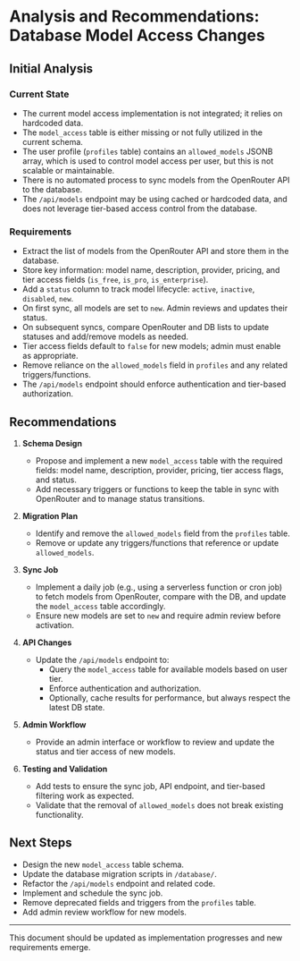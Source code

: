 # Analysis and Recommendations: Database Model Access Changes

## Initial Analysis

### Current State

- The current model access implementation is not integrated; it relies on hardcoded data.
- The `model_access` table is either missing or not fully utilized in the current schema.
- The user profile (`profiles` table) contains an `allowed_models` JSONB array, which is used to control model access per user, but this is not scalable or maintainable.
- There is no automated process to sync models from the OpenRouter API to the database.
- The `/api/models` endpoint may be using cached or hardcoded data, and does not leverage tier-based access control from the database.

### Requirements

- Extract the list of models from the OpenRouter API and store them in the database.
- Store key information: model name, description, provider, pricing, and tier access fields (`is_free`, `is_pro`, `is_enterprise`).
- Add a `status` column to track model lifecycle: `active`, `inactive`, `disabled`, `new`.
- On first sync, all models are set to `new`. Admin reviews and updates their status.
- On subsequent syncs, compare OpenRouter and DB lists to update statuses and add/remove models as needed.
- Tier access fields default to `false` for new models; admin must enable as appropriate.
- Remove reliance on the `allowed_models` field in `profiles` and any related triggers/functions.
- The `/api/models` endpoint should enforce authentication and tier-based authorization.

## Recommendations

1. **Schema Design**

   - Propose and implement a new `model_access` table with the required fields: model name, description, provider, pricing, tier access flags, and status.
   - Add necessary triggers or functions to keep the table in sync with OpenRouter and to manage status transitions.

2. **Migration Plan**

   - Identify and remove the `allowed_models` field from the `profiles` table.
   - Remove or update any triggers/functions that reference or update `allowed_models`.

3. **Sync Job**

   - Implement a daily job (e.g., using a serverless function or cron job) to fetch models from OpenRouter, compare with the DB, and update the `model_access` table accordingly.
   - Ensure new models are set to `new` and require admin review before activation.

4. **API Changes**

   - Update the `/api/models` endpoint to:
     - Query the `model_access` table for available models based on user tier.
     - Enforce authentication and authorization.
     - Optionally, cache results for performance, but always respect the latest DB state.

5. **Admin Workflow**

   - Provide an admin interface or workflow to review and update the status and tier access of new models.

6. **Testing and Validation**
   - Add tests to ensure the sync job, API endpoint, and tier-based filtering work as expected.
   - Validate that the removal of `allowed_models` does not break existing functionality.

## Next Steps

- Design the new `model_access` table schema.
- Update the database migration scripts in `/database/`.
- Refactor the `/api/models` endpoint and related code.
- Implement and schedule the sync job.
- Remove deprecated fields and triggers from the `profiles` table.
- Add admin review workflow for new models.

---

This document should be updated as implementation progresses and new requirements emerge.
